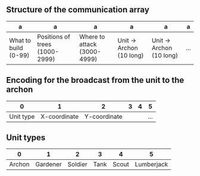 ## Structure of the communication array
| a| a| a| a| a| a|
|---------------------|--------------------------------|----------------------------|-------------------------|-------------------------|-----|
|What to build (0-99) | Positions of trees (1000-2999) | Where to attack (3000-4999)|Unit -> Archon (10 long) | Unit -> Archon (10 long)|...  |

## Encoding for the broadcast from the unit to the archon
| 0| 1| 2| 3| 4| 5|
|---------------------|--------------------------------|----------------------------|-------------------------|-------------------------|-----|
|Unit type | X-coordinate | Y-coordinate | | |...  |

## Unit types
| 0| 1| 2| 3| 4| 5|
|---------------------|--------------------------------|----------------------------|-------------------------|-------------------------|-----|
| Archon | Gardener | Soldier | Tank | Scout | Lumberjack |
